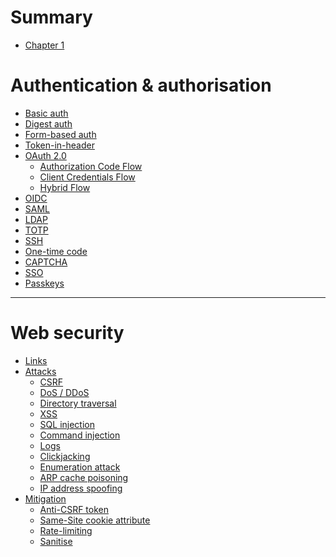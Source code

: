 # Summary

- [Chapter 1](./chapter_1.md)

# Authentication & authorisation

- [Basic auth](./basic-auth.md)
- [Digest auth]()
- [Form-based auth]()
- [Token-in-header]()
- [OAuth 2.0](./oauth2-0.md)
  - [Authorization Code Flow](./oauth2-0/authorization-code-flow.md)
  - [Client Credentials Flow]()
  - [Hybrid Flow]()
- [OIDC](./oidc.md)
- [SAML]()
- [LDAP]()
- [TOTP](./totp.md)
- [SSH]()
- [One-time code]()
- [CAPTCHA]()
- [SSO]()
- [Passkeys]()

---

# Web security

- [Links](./links.md)
- [Attacks]()
    - [CSRF](./csrf.md)
    - [DoS / DDoS](./dos-ddos.md)
    - [Directory traversal](./directory-traversal.md)
    - [XSS]()
    - [SQL injection]()
    - [Command injection]()
    - [Logs]()
    - [Clickjacking]()
    - [Enumeration attack]()
    - [ARP cache poisoning](./arp-cache-poisoning.md)
    - [IP address spoofing](./ip-address-spoofing.md)
- [Mitigation](./mitigation.md)
    - [Anti-CSRF token](./mitigation/anti-csrf-token.md)
    - [Same-Site cookie attribute](./mitigation/same-site-cookie-attribute.md)
    - [Rate-limiting]()
    - [Sanitise]()
